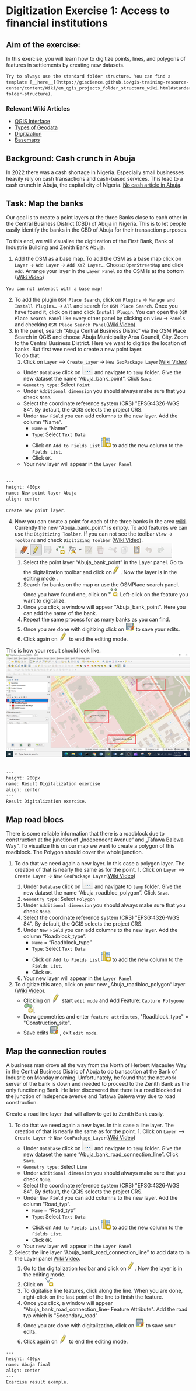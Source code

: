 # Digitization Exercise 1: Access to financial institutions 

## Aim of the exercise:

In this exercise, you will learn how to digitize points, lines, and polygons of features in settlements by creating new datasets. 

```{Attention}
Try to always use the standard folder structure. You can find a template [__here__](https://giscience.github.io/gis-training-resource-center/content/Wiki/en_qgis_projects_folder_structure_wiki.html#standard-folder-structure).
```

### Relevant Wiki Articles

* [QGIS Interface](https://giscience.github.io/gis-training-resource-center/content/Wiki/en_qgis_interface_wiki.html)
* [Types of Geodata](https://giscience.github.io/gis-training-resource-center/content/Wiki/en_qgis_geodata_types_wiki.html)
* [Digitization](https://giscience.github.io/gis-training-resource-center/content/Wiki/en_qgis_digitalization_wiki.html)
* [Basemaps](https://giscience.github.io/gis-training-resource-center/content/Wiki/en_qgis_basemaps_wiki.html)


## Background: Cash crunch in Abuja
In 2022 there was a cash shortage in Nigeria. Especially small businesses heavily rely on cash transactions and cash-based services. This lead to a cash crunch in Abuja, the capital city of Nigeria. [No cash article in Abuja](https://businessday.ng/news/article/business-groan-as-cash-crunch-hits-banks-in-abuja/). 

## Task: Map the banks

Our goal is to create a point layers at the three Banks close to each other in the Central Business District (CBD) of Abuja in Nigeria. This is to let people easily identify the banks in the CBD of Abuja for their transaction purposes. 

To this end, we will visualize the digitization of the First Bank, Bank of Industrie Building and Zenith Bank Abuja. 

1.  Add the OSM as a base map. To add the OSM as a base map click on `Layer` -> `Add Layer` -> `Add XYZ Layer…`. Choose `OpenStreetMap` and click `Add`. 
Arrange your layer in the `Layer Panel` so the OSM is at the bottom ([Wiki Video](https://giscience.github.io/gis-training-resource-center/content/Wiki/en_qgis_basemaps_wiki.html))

```{Tip}
You can not interact with a base map!
```
2. To add the plugin `OSM Place Search`, click on `Plugins` -> `Manage and Install Plugins…` -> `All` and search for `OSM Place Search`. Once you have found it, click on it and click `Install Plugin`. You can open the `OSM Place Search Panel` like every other panel by clicking on `View` -> `Panels` and checking `OSM Place Search Panel`([Wiki Video](https://giscience.github.io/gis-training-resource-center/content/Wiki/en_qgis_plugins_wiki.html#installation-of-plugins)).
3. In the panel, search "Abuja Central Business Distric" via the OSM Place Search in QGIS and choose Abuja Municipality Area Council, City. Zoom to the Central Business District. Here we want to digitize the location of banks. But first wee need to create a new point layer.  
To do that:
    1. Click on  `Layer` --> `Create Layer` -> `New GeoPackage Layer`([Wiki Video](https://giscience.github.io/gis-training-resource-center/content/Wiki/en_qgis_digitalization_wiki.html#create-a-new-layer)) 
    - Under `Database` click on ![](/fig/Three_points.png) and navigate to `temp` folder. Give the new dataset the name “Abuja_bank_point”. Click `Save`.
    - `Geometry type`: Select `Point`
    - Under `Additional dimension` you should always make sure that you check `None`. 
    - Select the coordinate reference system (CRS) "EPSG:4326-WGS 84". By default, the QGIS selects the project CRS. 
    - Under `New Field` you can add columns to the new layer. Add the column “Name”.
        * `Name` = “Name”
        * `Type`: Select `Text Data`
        * Click on `Add to Fields List` ![](/fig/mActionNewAttribute.png) to add the new column to the `Fields List`.
        * Click `OK`.
    * Your new layer will appear in the `Layer Panel`
```{figure} /fig/new_layer_abuja.png

---
height: 400px
name: New point layer Abuja
align: center
---
Create new point layer.
```

4. Now you can create a point for each of the three banks in the area [wiki](https://giscience.github.io/gis-training-resource-center/content/Wiki/en_qgis_digitalization_wiki.html#add-geometries-to-a-layer). Currently the new “Abuja_bank_point” is empty. To add features we can use the `Digitizing Toolbar`. If you can not see the toolbar `View` -> `Toolbars` and check `Digitizing Toolbar` ([Wiki Video](https://giscience.github.io/gis-training-resource-center/content/Wiki/en_qgis_digitalization_wiki.html#creation-of-point-data)).  ![](/fig/Digitizing_Toolbar.png) 
    1. Select the point layer “Abuja_bank_point” in the Layer panel. Go to the digitalization toolbar and click on![](/fig/mActionToggleEditing.png). Now the layer is in the editing mode .
    2. Search for banks on the map or use the OSMPlace search panel. Once you have found one, click on ![](/fig/mActionCapturePoint.png). Left-click on the feature you want to digitalize.
    3. Once you click, a window will appear "Abuja_bank_point". Here you can add the name of the bank.
    4. Repeat the same process for as many banks as you can find.
    5. Once you are done with digitizing click on ![](/fig/mActionSaveEdits.png) to save your edits.
    6. Click again on ![](/fig/mActionToggleEditing.png) to end the editing mode.

This is how your result should look like. ![](/fig/Abuja_Banks_Point_Layers.png)

```{figure} /fig/Abuja_Banks_Point_Layers.png

---
height: 200px
name: Result Digitalization exercise
align: center
---
Result Digitalization exercise.
```

## Map road blocs

There is some reliable information that there is a roadblock due to construction at the junction of „Independent Avenue“ and „Tafawa Balewa Way“. To visualize this on our map we want to create a polygon of this roadblock.  The Polygon should cover the whole junction.

1. To do that we need again a new layer. In this case a polygon layer. The creation of that is nearly the same as for the point.
        1. Click on  `Layer` --> `Create Layer` -> `New GeoPackage Layer`([Wiki Video](https://giscience.github.io/gis-training-resource-center/content/Wiki/en_qgis_digitalization_wiki.html#create-a-new-layer)) 
    1. Under `Database` click on ![](/fig/Three_points.png) and navigate to `temp` folder. Give the new dataset the name “Abuja_roadbloc_polygon”. Click `Save`.
    2. `Geometry type`: Select `Polygon`
    3. Under `Additional dimension` you should always make sure that you check `None`. 
    4. Select the coordinate reference system (CRS) "EPSG:4326-WGS 84". By default, the QGIS selects the project CRS. 
    5. Under `New Field` you can add columns to the new layer. Add the column “Roadblock_type”.
        * `Name` = “Roadblock_type”
        * `Type`: Select `Text Data`
        * Click on `Add to Fields List` ![](/fig/mActionNewAttribute.png) to add the new column to the `Fields List`.
        * Click `OK`.
    6. Your new layer will appear in the `Layer Panel`
2. To digitize this area, click on your new „Abuja_roadbloc_polygon“ layer ([Wiki Video](file:///C:/HeiGIT/RCRC_GIS_Training/gis-training-resource-center/_build/html/content/Wiki/en_qgis_digitalization_wiki.html#creation-of-polygon-data)). 
    - Clicking on ![](/fig/mActionToggleEditing.png) start `edit mode` and Add Feature: `Capture Polygone`![](/fig/mActionCapturePolygon.png)|. 
    - Draw geometries and enter `feature attributes`, "Roadblock_type" = "Construction_site".
    - Save edits ![](/fig/mActionSaveEdits.png) , exit `edit mode`. 

## Map the connection routes
A business man drove all the way from the North of Herbert Macauley Way in the Central Business Distric of Abuja to do transaction at the Bank of Indusrie on Monday morning. Unfortunately, he found that the network server of the bank is down and needed to proceed to the Zenith Bank as the only functioning Bank. He later discovered that there is a road blocked at the junction of Indepence avenue and Tafawa Balewa way due to road construction. 

Create a road line layer that will allow to get to Zenith Bank easily.

1. To do that we need again a new layer. In this case a line layer. The creation of that is nearly the same as for the point.
        1. Click on  `Layer` --> `Create Layer` -> `New GeoPackage Layer`([Wiki Video](https://giscience.github.io/gis-training-resource-center/content/Wiki/en_qgis_digitalization_wiki.html#create-a-new-layer)) 
    - Under `Database` click on ![](/fig/Three_points.png) and navigate to `temp` folder. Give the new dataset the name “Abuja_bank_road_connection_line”. Click `Save`.
    - `Geometry type`: Select `Line`
    - Under `Additional dimension` you should always make sure that you check `None`. 
    - Select the coordinate reference system (CRS) "EPSG:4326-WGS 84". By default, the QGIS selects the project CRS. 
    - Under `New Field` you can add columns to the new layer. Add the column “Road_typ”.
        * `Name` = “Road_typ”
        * `Type`: Select `Text Data`
        * Click on `Add to Fields List` ![](/fig/mActionNewAttribute.png) to add the new column to the `Fields List`.
        * Click `OK`.
    * Your new layer will appear in the `Layer Panel`
2. Select the line layer “Abuja_bank_road_connection_line” to add data to in the Layer panel [Wiki Video](https://giscience.github.io/gis-training-resource-center/content/Wiki/en_qgis_digitalization_wiki.html#creation-of-line-data). 
    1. Go to the digitalization toolbar and click on![](/fig/mActionToggleEditing.png). Now the layer is in the editing mode.
    2.	Click on ![](/fig/mActionCaptureLine.png). 
    3.	To digitalise line features, click along the line. When you are done, right-click on the last point of the line to finish the feature.
    4.	Once you click, a window will appear "Abuja_bank_road_connection_line- Feature Attribute". Add the road typ which is "Secondary_road" 
    5.	Once you are done with digitalization, click on ![](/fig/mActionSaveEdits.png) to save your edits.
    6.	Click again on ![](/fig/mActionToggleEditing.png) to end the editing mode.

```{figure} /fig/Abuja_Banks_final.png
---
height: 400px
name: Abuja final
align: center
---
Exercise result example.
```


